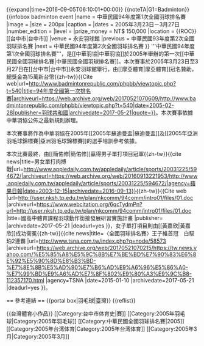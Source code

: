 {{expand|time=2016-09-05T06:10:01+00:00}}
{{noteTA|G1=Badminton}}
{{infobox badminton event
|name           = 中華民國94年度第1次全國羽球排名賽
|image          = 
|size           = 200px
|caption        = 
|dates          = 2005年3月23日－3月27日
|number_edition = 
|level          = 
|prize_money    = NT$ 150,000
|location       = {{ROC}}[[台中市|台中市]]
|venue          = 永安羽球館
|previous       = 中華民國93年度第2次全國羽球排名賽
|next           = 中華民國94年度第2次全國羽球排名賽
}}
'''中華民國94年度第1次全國羽球排名賽'''，是[[中華羽協|中華羽協]]於2005年舉辦的第一次[[中華民國全國羽球排名賽|中華民國全國羽球排名賽]]。本次賽事於2005年3月23日至3月27日在[[台中市|台中市]]永安羽球館舉行，由[[摩亞體育|摩亞體育]]冠名贊助，總獎金為15萬新台幣<ref name="regulation">{{zh-tw}}{{Cite web|url=http://www.badmintonrepublic.com/phpbb/viewtopic.php?t=540|title=94年度全國第一次排名賽|archiveurl=https://web.archive.org/web/20170521070609/http://www.badmintonrepublic.com/phpbb/viewtopic.php?t=540|date=2005-02-28|publisher=羽球共和國|archivedate=2017-05-21|quote=}}</ref>。本次賽事依據中華羽協公佈之最新規則辦理<ref name="regulation"/>。

本次賽事將作為中華羽協在2005年[[2005年蘇迪曼盃|蘇迪曼盃]]及[[2005年亞洲羽毛球錦標賽|亞洲羽毛球錦標賽]]的選手培訓參考依據<ref name="regulation"/>。

本次比賽最終，由[[簡佑修|簡佑修]]贏得男子單打項目冠軍<ref>{{zh-tw}}{{cite news|title=男女單打肉搏戰|url=http://www.appledaily.com.tw/appledaily/article/sports/20031225/594672/|archiveurl=https://web.archive.org/web/20160913221953/http://www.appledaily.com.tw/appledaily/article/sports/20031225/594672/|agency=蘋果日報|date=2003-12-15|archivedate=2016-09-13}}</ref><ref>{{zh-tw}}{{Cite web |url=http://user.nksh.tp.edu.tw/plan/nkcomm/94comm/intro01/files/01.doc |archiveurl=https://www.webcitation.org/6qcTydmPn?url=http://user.nksh.tp.edu.tw/plan/nkcomm/94comm/intro01/files/01.doc |title=國高中體育課程羽球動作銜接發展研習實施計畫 |publisher= |archivedate=2017-05-21 |deadurl=yes }}</ref>，女子單打項目則由[[黃嘉欣|黃嘉欣]]成功衛冕<ref>{{zh-tw}}{{cite news|title=〈全國羽球排名賽〉王子維首冠　白馭珀2連霸 |url=http://www.tsna.com.tw/index.php?q=node/58573 |archiveurl=https://web.archive.org/web/20170521070215/https://tw.news.yahoo.com/%E5%85%A8%E5%9C%8B%E7%BE%BD%E7%90%83%E6%8E%92%E5%90%8D%E8%B3%BD-%E7%8E%8B%E5%AD%90%E7%B6%AD%E9%A6%96%E5%86%A0-%E7%99%BD%E9%A6%AD%E7%8F%802%E9%80%A3%E9%9C%B8-112357170.html |agency=TSNA |date=2015-01-10 |archivedate=2017-05-21 |deadurl=yes }}</ref>。

== 參考連結 ==
{{portal box|羽毛球|臺灣}}
{{reflist}}

{{台灣體育小作品}}
[[Category:台中市体育史|賽]]
[[Category:2005年羽毛球|Category:2005年羽毛球]]
[[Category:中華民國全國羽球排名賽|2005]]
[[Category:2005年台湾体育|Category:2005年台湾体育]]
[[Category:2005年3月|Category:2005年3月]]